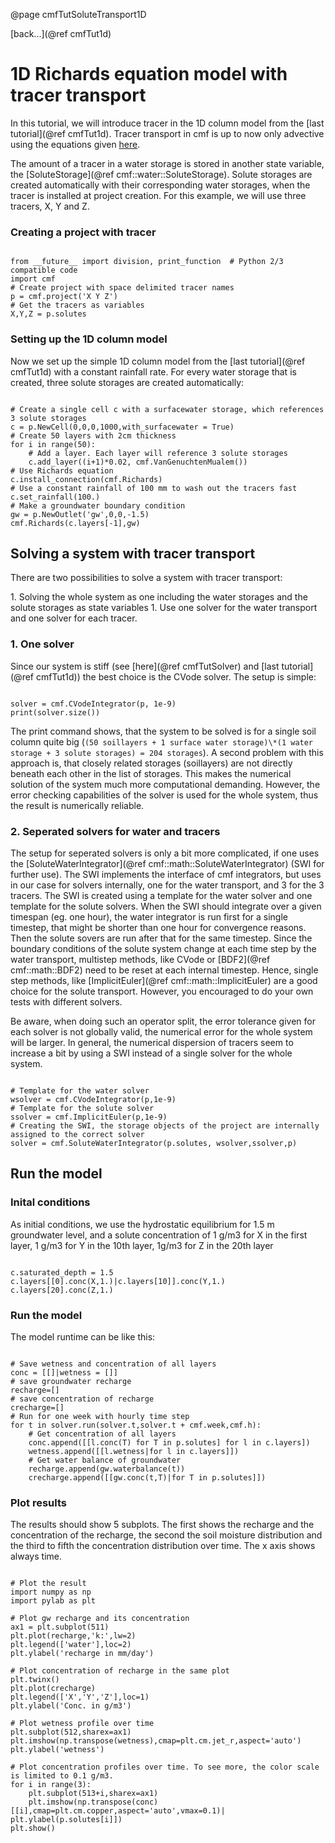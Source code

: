 @page cmfTutSoluteTransport1D

 [back...](@ref cmfTut1d)

# 1D Richards equation model with tracer transport

In this tutorial, we will introduce tracer in the 1D column model from
the [last tutorial](@ref cmfTut1d). Tracer transport in cmf is up to now
only advective using the equations given
[here](wiki:FiniteVolumeMethod#solutetransport).

The amount of a tracer in a water storage is stored in another state
variable, the [SoluteStorage](@ref cmf::water::SoluteStorage). Solute
storages are created automatically with their corresponding water
storages, when the tracer is installed at project creation. For this
example, we will use three tracers, X, Y and Z.

### Creating a project with tracer

~~~~~~~~~~~~~{.py}

from __future__ import division, print_function  # Python 2/3 compatible code
import cmf
# Create project with space delimited tracer names
p = cmf.project('X Y Z')
# Get the tracers as variables
X,Y,Z = p.solutes
~~~~~~~~~~~~~

### Setting up the 1D column model

Now we set up the simple 1D column model from the [last
tutorial](@ref cmfTut1d) with a constant rainfall rate. For every water
storage that is created, three solute storages are created
automatically:

~~~~~~~~~~~~~{.py}

# Create a single cell c with a surfacewater storage, which references 3 solute storages
c = p.NewCell(0,0,0,1000,with_surfacewater = True)
# Create 50 layers with 2cm thickness
for i in range(50):
    # Add a layer. Each layer will reference 3 solute storages
    c.add_layer((i+1)*0.02, cmf.VanGenuchtenMualem())
# Use Richards equation
c.install_connection(cmf.Richards)
# Use a constant rainfall of 100 mm to wash out the tracers fast
c.set_rainfall(100.)
# Make a groundwater boundary condition
gw = p.NewOutlet('gw',0,0,-1.5)
cmf.Richards(c.layers[-1],gw)
~~~~~~~~~~~~~

## Solving a system with tracer transport

There are two possibilities to solve a system with tracer transport:

1\. Solving the whole system as one including the water storages and the
solute storages as state variables 1. Use one solver for the water
transport and one solver for each tracer.

### 1\. One solver

Since our system is stiff (see [here](@ref cmfTutSolver) and [last
tutorial](@ref cmfTut1d)) the best choice is the CVode solver. The setup
is simple:

~~~~~~~~~~~~~{.py}

solver = cmf.CVodeIntegrator(p, 1e-9)
print(solver.size())
~~~~~~~~~~~~~

The print command shows, that the system to be solved is for a single
soil column quite big (`(50 soillayers + 1 surface water storage)\*(1
water storage + 3 solute storages) = 204 storages`). A second problem
with this approach is, that closely related storages (soillayers) are
not directly beneath each other in the list of storages. This makes the
numerical solution of the system much more computational demanding.
However, the error checking capabilities of the solver is used for the
whole system, thus the result is numerically reliable.

### 2\. Seperated solvers for water and tracers

The setup for seperated solvers is only a bit more complicated, if one
uses the
[SoluteWaterIntegrator](@ref cmf::math::SoluteWaterIntegrator) (SWI
for further use). The SWI implements the interface of cmf integrators,
but uses in our case for solvers internally, one for the water
transport, and 3 for the 3 tracers. The SWI is created using a template
for the water solver and one template for the solute solvers. When the
SWI should integrate over a given timespan (eg. one hour), the water
integrator is run first for a single timestep, that might be shorter
than one hour for convergence reasons. Then the solute sovers are run
after that for the same timestep. Since the boundary conditions of the
solute system change at each time step by the water transport, multistep
methods, like CVode or [BDF2](@ref cmf::math::BDF2) need to be reset
at each internal timestep. Hence, single step methods, like
[ImplicitEuler](@ref cmf::math::ImplicitEuler) are a good choice for
the solute transport. However, you encouraged to do your own tests with
different solvers.

Be aware, when doing such an operator split, the error tolerance given
for each solver is not globally valid, the numerical error for the whole
system will be larger. In general, the numerical dispersion of tracers
seem to increase a bit by using a SWI instead of a single solver for the
whole system.

~~~~~~~~~~~~~{.py}

# Template for the water solver
wsolver = cmf.CVodeIntegrator(p,1e-9)
# Template for the solute solver
ssolver = cmf.ImplicitEuler(p,1e-9)
# Creating the SWI, the storage objects of the project are internally assigned to the correct solver
solver = cmf.SoluteWaterIntegrator(p.solutes, wsolver,ssolver,p)
~~~~~~~~~~~~~

## Run the model

### Inital conditions

As initial conditions, we use the hydrostatic equilibrium for 1.5 m
groundwater level, and a solute concentration of 1 g/m3 for X in the
first layer, 1 g/m3 for Y in the 10th layer, 1g/m3 for Z in the 20th
layer

~~~~~~~~~~~~~{.py}

c.saturated_depth = 1.5
c.layers[[0].conc(X,1.)|c.layers[10]].conc(Y,1.)
c.layers[20].conc(Z,1.)
~~~~~~~~~~~~~

### Run the model

The model runtime can be like this:

~~~~~~~~~~~~~{.py}

# Save wetness and concentration of all layers
conc = [[]|wetness = []]
# save groundwater recharge
recharge=[]
# save concentration of recharge
crecharge=[]
# Run for one week with hourly time step
for t in solver.run(solver.t,solver.t + cmf.week,cmf.h):
    # Get concentration of all layers
    conc.append([[l.conc(T) for T in p.solutes] for l in c.layers])
    wetness.append([[l.wetness|for l in c.layers]])
    # Get water balance of groundwater
    recharge.append(gw.waterbalance(t))
    crecharge.append([[gw.conc(t,T)|for T in p.solutes]])
~~~~~~~~~~~~~

### Plot results

The results should show 5 subplots. The first shows the recharge and the
concentration of the recharge, the second the soil moisture distribution
and the third to fifth the concentration distribution over time. The x
axis shows always time.

~~~~~~~~~~~~~{.py}

# Plot the result
import numpy as np
import pylab as plt

# Plot gw recharge and its concentration
ax1 = plt.subplot(511)
plt.plot(recharge,'k:',lw=2)
plt.legend(['water'],loc=2)
plt.ylabel('recharge in mm/day')

# Plot concentration of recharge in the same plot
plt.twinx()
plt.plot(crecharge)
plt.legend(['X','Y','Z'],loc=1)
plt.ylabel('Conc. in g/m3')

# Plot wetness profile over time
plt.subplot(512,sharex=ax1)
plt.imshow(np.transpose(wetness),cmap=plt.cm.jet_r,aspect='auto')
plt.ylabel('wetness')

# Plot concentration profiles over time. To see more, the color scale is limited to 0.1 g/m3.
for i in range(3):
    plt.subplot(513+i,sharex=ax1)
    plt.imshow(np.transpose(conc)[[i],cmap=plt.cm.copper,aspect='auto',vmax=0.1)|    plt.ylabel(p.solutes[i]])
plt.show()    
~~~~~~~~~~~~~



